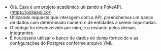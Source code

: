 - Olá. Esse é um projeto acadêmico utlizando a PókeAPI. (https://pokeapi.co/)
- Utilizando requests que interagem com a API, preenchemos um banco de dados com determinado número n de entidades a serem importadas.
- O código foi desenvolvido por mim, e o restante pelos demais integrantes.
- É necessário utilizar o banco de dados do dump fornecido e as configurações do Postgres conforme arquivo YML.
